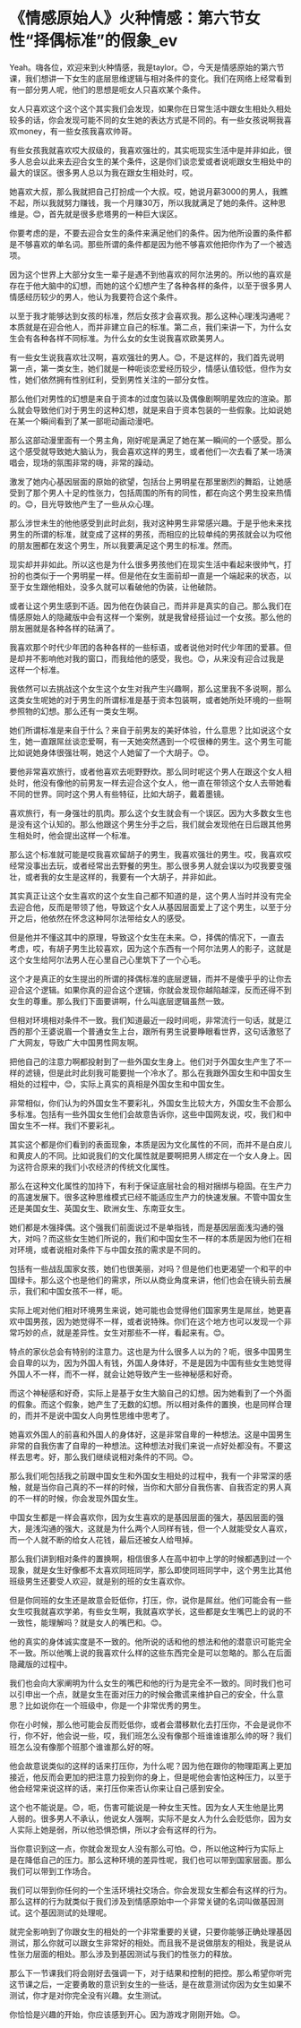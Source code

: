 # 《情感原始人》火种情感：第六节女性“择偶标准”的假象_ev

Yeah。嗨各位，欢迎来到火种情感，我是taylor。😊，今天是情感原始的第六节课，我们想讲一下女生的底层思维逻辑与相对条件的变化。我们在网络上经常看到有一部分男人呢，他们的思想是呃女人只喜欢某个条件。

女人只喜欢这个这个这个其实我们会发现，如果你在日常生活中跟女生相处久相处较多的话，你会发现可能不同的女生她的表达方式是不同的。有一些女孩说啊我喜欢money，有一些女孩我喜欢帅哥。

有些女孩我就喜欢哎大叔级的，我喜欢强壮的，其实呃现实生活中是并非如此，很多人总会以此来去迎合女生的某个条件，这是你们谈恋爱或者说呃跟女生相处中的最大的误区。很多男人总以为我在跟女生相处时，哎。

她喜欢大叔，那么我就把自己打扮成一个大叔。哎，她说月薪3000的男人，我瞧不起，所以我就努力赚钱，我一个月赚30万，所以我就满足了她的条件。这种思维是。😊，首先就是很多悲塔男的一种巨大误区。

你要考虑的是，不要去迎合女生的条件来满足他们的条件。因为他所设置的条件都是不够喜欢的单名词。那些所谓的条件都是因为他不够喜欢他把你作为了一个被选项。

因为这个世界上大部分女生一辈子是遇不到他喜欢的阿尔法男的。所以他的喜欢是存在于他大脑中的幻想，而她的这个幻想产生了各种各样的条件，以至于很多男人情感经历较少的男人，他认为我要符合这个条件。

以至于我才能够达到女孩的标准，然后女孩才会喜欢我。那么这种心理浅沟通呢？本质就是在迎合他人，而并非建立自己的标准。第二点，我们来讲一下，为什么女生会有各种各样不同标准。为什么女的女生说我喜欢欧美男人。

有一些女生说我喜欢壮汉啊，喜欢强壮的男人。😊，不是这样的，我们首先说明第一点，第一类女生，她们就是一种呃谈恋爱经历较少，情感认值较低，但作为女性，她们依然拥有性别红利，受到男性关注的一部分女性。

那么他们对男性的幻想是来自于资本的过度包装以及偶像剧啊明星效应的渲染。那么就会导致他们对于男生的这种幻想，就是来自于资本包装的一些假象。比如说她在某一个瞬间看到了某一部呃动画动漫吧。

那么这部动漫里面有一个男主角，刚好呢是满足了她在某一瞬间的一个感受。那么这个感受就导致她大脑认为，我会喜欢这样的男生，或者他们一次去看了某一场演唱会，现场的氛围非常的嗨，非常的躁动。

激发了她内心基因层面的原始的欲望，包括台上男明星在那里剧烈的舞蹈，让她感受到了那个男人十足的性张力，包括周围的所有的同性，都在向这个男生投来热情的。😊，目光导致他产生了一些从众心理。

那么涉世未生的他他感受到此时此刻，我对这种男生非常感兴趣。于是乎他未来找男生的所谓的标准，就变成了这样的男孩，而相应的比较单纯的男孩就会以为哎他的朋友圈都在发这个男生，所以我要满足这个男生的标准。然而。

现实却并非如此。所以这也是为什么很多男孩他们在现实生活中看起来很帅气，打扮的也类似于一个男明星一样。但是他在女生面前却一直是一个端起来的状态，以至于女生跟他相处，没多久就可以看破他的伪装，让他破防。

或者让这个男生感到不适。因为他在伪装自己，而并非是真实的自己。那么我们在情感原始人的隐藏版中会有这样一个案例，就是我曾经搭讪过一个女孩。那么他的朋友圈就是各种各样的砝满了。

我喜欢那个时代少年团的各种各样的一些标语，或者说他对时代少年团的爱慕。但是却并不影响他对我的窗口，而我给他的感受，我也。😊，从来没有迎合过我是这样一个标准。

我依然可以去挑战这个女生这个女生对我产生兴趣啊，那么这里我不多说啊，那么这类女生呢她的对于男生的所谓标准是基于资本包装啊，或者她所处环境的一些啊参照物的幻想。那么还有一类女生啊。

她们所谓标准是来自于什么？来自于前男友的美好体验，什么意思？比如说这个女生，她一直跟屌丝谈恋爱啊，有一天她突然遇到一个哎很棒的男生。这个男生可能比如说她身体很强壮啊，她这个人她留了一个大胡子。😊。

要他非常喜欢旅行，或者他喜欢去呃野野炊。那么同时呢这个男人在跟这个女人相处时，他没有像他的前男友一样去迎合这个女人，他一直在带领这个女人去带她看不同的世界。同时这个男人有些特征，比如大胡子，戴着墨镜。

喜欢旅行，有一身强壮的肌肉。那么这个女生就会有一个误区。因为大多数女生也是没有这个认知的。那么他跟这个男生分手之后，我们就会发现他在日后跟其他男生相处时，他会提出这样一个标准。

那么这个标准就可能是哎我喜欢留胡子的男生，我喜欢强壮的男生。哎，我喜欢哎经常没事出去玩，或者经常出去野餐的男生。那么很多男人就会误以为哎我要变强壮，或者我的女生是这样的，我要有一个大胡子，并非如此。

其实真正让这个女生喜欢的这个女生自己都不知道的是，这个男人当时并没有完全去迎合他，反而是带领了他，导致这个女人从基因层面爱上了这个男生，以至于分开之后，他依然在怀念这种阿尔法带给女人的感受。

但是他并不懂这其中的原理，导致这个女生在未来。😊，择偶的情况下，一直去考虑，哎，有胡子男生比较喜欢，因为这个东西有一个阿尔法男人的影子，这就是这个女生给阿尔法男人在心里自己心里筑下了一个心毛。

这个才是真正的女生提出的所谓的择偶标准的底层逻辑，而并不是傻乎乎的让你去迎合这个逻辑。如果你真的迎合这个逻辑，你就会发现你越陷越深，反而还得不到女生的尊重。那么我们下面要讲啊，什么叫底层逻辑虽然一致。

但相对环境相对条件不一致。我们知道最近一段时间呃，非常流行一句话，就是江西的那个王婆说眉一个普通女生上台，跟所有男生说要睁眼看世界，这句话激怒了广大网友，导致广大中国男性网友啊。

把他自己的注意力啊都投射到了一些外国女生身上。他们对于外国女生产生了不一样的滤镜，但是此时此刻我可能要抛一个冷水了。那么在我跟外国女生和中国女生相处的过程中，😊，实际上真实的真相是外国女生和中国女生。

非常相似，你们认为的外国女生不要彩礼，外国女生比较大方，外国女生不会那么多标准。包括有一些外国女生他们会故意告诉你，这些中国网友说，哎，我们和中国女生不一样。我们不要彩礼。

其实这个都是你们看到的表面现象，本质是因为文化属性的不同，而并不是白皮儿和黄皮人的不同。比如说我们的文化属性就是要啊把男人绑定在一个女人身上。因为这符合原来的我们小农经济的传统文化属性。

那么在这种文化属性的加持下，有利于保证底层社会的相对捆绑与稳固。在生产力的高速发展下。很多这种思维模式已经不能适应生产力的快速发展。不管中国女生还是美国女生、英国女生、欧洲女生、东南亚女生。

她们都是木强择偶。这个强我们前面说过不是单指钱，而是基因层面浅沟通的强大，对吗？而这些女生她们所说的，我们和中国女生不一样的本质是因为他们在相对环境，或者说相对条件下与中国女孩的需求是不同的。

包括有一些战乱国家女孩，她们也很美丽，对吗？但是他们也更渴望一个和平的中国绿卡。那么这个也是他们的需求，所以从商业角度来讲，他们也会在镜头前去展示，我们和中国女孩不一样，呃。

实际上呢对他们相对环境男生来说，她可能也会觉得他们国家男生是屌丝，她更喜欢中国男孩，因为她觉得不一样，或者说特殊。你们在这个地方也可以发现一个非常巧妙的点，就是差异性。女生对那些不一样，看起来有。😊。

特点的家伙总会有特别的注意力。这也是为什么很多人以为的？呃，很多中国男生会自卑的以为，因为外国人有钱，外国人身体好，不是是因为中国有些女生她觉得外国人不一样，而不一样，就会让她导致产生一些神秘感和好奇。

而这个神秘感和好奇，实际上是基于女生大脑自己的幻想。因为她看到了一个外面的假象。而这个假象，她产生了无数的幻想。所以相对条件的置换，也是同样合理的，而并不是说中国女人向男性思维中思考了。

她喜欢外国人的前喜和外国人的身体好，这是非常自卑的一种想法。这是中国男生非常的自我伤害了自卑的一种想法。这种想法对我们来说一点好处都没有。不要这样去思考。好，那么我们继续说相对条件的不同。😊。

那么我们呃包括我之前跟中国女生和外国女生相处的过程中，我有一个非常深的感触，就是当你自己真的不一样的时候，当你和大部分自我伤害、自我否定的男人真的不一样的时候，你会发现外国女生。

中国女生都是一样会喜欢你，因为女生喜欢的是基因层面的强大，基因层面的强大，是浅沟通的强大，这就是为什么两个人同样有钱，但一个人就能受女人喜欢，而一个人就不断的给女人花钱，最后还被女人给甩掉。

那么我们讲到相对条件的置换啊，相信很多人在高中初中上学的时候都遇到过一个现象，就是女生好像都不太喜欢同班同学，那么即使同班同学中，这个男生比其他班级男生还要受人欢迎，就是别的班的女生喜欢你。

但是你同班的女生还是故意会贬低你，打压，你，说你是屌丝。他们可能会有一些女生哎我就喜欢学弟，有些女生啊，我就喜欢学长，这些都是女生嘴巴上的说的不一致性，能理解吗？就是女人的嘴巴和。😊。

他的真实的身体诚实度是不一致的。他所说的话和他的想法和他的潜意识可能完全不一致。所以他嘴上说的我喜欢什么样的这些东西完全是可以忽略的。那么在后面隐藏版的过程中。

我们也会向大家阐明为什么女生的嘴巴和他的行为是完全不一致的。同时我们也可以引申出一个点，就是女生在面对压力的时候会撒谎来维护自己的安全，什么意思？比如说你在一个班级中，你是一个非常优秀的男生。

你在小时候，那么他可能会反而贬低你，或者会潜移默化去打压你，不会是说你不行，你不好，他会说一些，哎，我们班怎么没有像那个班谁谁谁那么帅的呀？我们班怎么没有像那个班那个谁谁那么好的呀。

他会故意说类似的这样的话来打压你，为什么呢？因为他在跟你的物理距离上更加接近，他反而会更加的把注意力投到你的身上，但是呢他会害怕这种压力，以至于他会经常来说这样的话，来打压你来否认你来让自己感到安全。

这个也不能说是。😊，呃，伤害可能说是一种女生天性。因为女人天生他是比男人弱的。很多男人不承认，他说女人强啊，实际不是女人为什么会贬低你，因为女人实际上她是弱，所以他恐惧恐惧，所以才会有这样的行为。

当你意识到这一点，你就会发现女人没有那么可怕。😊，所以他这种行为实际上是在降低自己的压力。那么这种环境的差异性呢，我们也可以带到国家层面。那么我们可以带到工作场合。

我们可以带到你任何的一个生活环境社交场合。你会发现女生都会有这样的行为。那么这样的行为就类似于我们涉及到情感原始中一个非常关键的名词叫做基因测试。这个基因测试的处理呢。

就完全影响到了你跟女生的相处的一个非常重要的关键，只要你能够正确处理基因测试，那么你就可以跟女生非常好的相处。而且我不是说做朋友的相处，我是说从性张力层面的相处。那么涉及到基因测试与我们的性张力的释放。

那么下一节课我们将会刚好去强调一下，对于结果和控制的把控。那么希望你听完这节课之后，一定要勇敢的意识到女生的一些话，是在故意测试你因为女生如果不测试，你才是对你完全没有兴趣。女生测试。

你恰恰是兴趣的开始，你应该感到开心。因为游戏才刚刚开始。😊。
